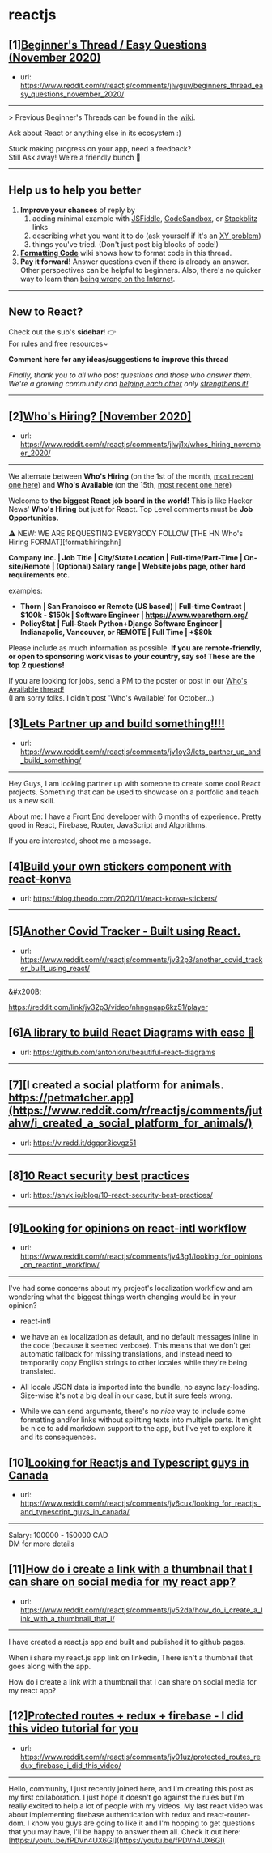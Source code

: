 # reactjs
## [1][Beginner's Thread / Easy Questions (November 2020)](https://www.reddit.com/r/reactjs/comments/jlwguv/beginners_thread_easy_questions_november_2020/)
- url: https://www.reddit.com/r/reactjs/comments/jlwguv/beginners_thread_easy_questions_november_2020/
---
&gt; Previous Beginner's Threads can be found in the [wiki][wiki previous threads].

Ask about React or anything else in its ecosystem :)

Stuck making progress on your app, need a feedback?  
Still Ask away! We’re a friendly bunch 🙂

---

## Help us to help you better

1. **Improve your chances** of reply by
   1. adding minimal example with [JSFiddle][jsfiddle], [CodeSandbox][code sandbox], or [Stackblitz][stackblitz] links
   1. describing what you want it to do (ask yourself if it's an [XY problem](https://meta.stackexchange.com/questions/66377/what-is-the-xy-problem))
   1. things you've tried. (Don't just post big blocks of code!)
1. **[Formatting Code][wiki formatting code]** wiki shows how to format code in this thread.
1. **Pay it forward!** Answer questions even if there is already an answer. Other perspectives can be helpful to beginners. Also, there's no quicker way to learn than [being wrong on the Internet][being wrong on the internet].

---

## New to React?

Check out the sub's **sidebar**! 👉  
For rules and free resources~

**Comment here for any ideas/suggestions to improve this thread**

_Finally, thank you to all who post questions and those who answer them. We're a growing community and [helping each other][learn by teaching] only [strengthens it!][learn in public]_

---

[usehooks.com]: https://usehooks.com/
[official getting started page]: https://reactjs.org/docs/getting-started.html
[/u/acemarke]: https://www.reddit.com/u/acemarke
[suggested resources for learning react]: http://blog.isquaredsoftware.com/2017/12/blogged-answers-learn-react/
[wiki formatting code]: https://www.reddit.com/r/reactjs/wiki/index#wiki_formatting_code
[wiki previous threads]: https://www.reddit.com/r/reactjs/wiki/index#wiki_previous_threads
[code sandbox]: https://codesandbox.io/s/new
[jsfiddle]: https://jsfiddle.net/Luktwrdm/
[stackblitz]: https://stackblitz.com/
[being wrong on the internet]: https://xkcd.com/386/
[tweet organization]: https://twitter.com/dan_abramov/status/1027245759232651270?lang=en
[get started with redux]: https://www.reddit.com/r/reactjs/wiki/index#wiki_getting_started_with_redux
[learn by teaching]: https://en.wikipedia.org/wiki/Learning_by_teaching
[learn in public]: https://www.swyx.io/writing/learn-in-public/
## [2][Who's Hiring? [November 2020]](https://www.reddit.com/r/reactjs/comments/jlwj1x/whos_hiring_november_2020/)
- url: https://www.reddit.com/r/reactjs/comments/jlwj1x/whos_hiring_november_2020/
---
We alternate between **Who's Hiring** (on the 1st of the month, [most recent one here][hiring:most recent]) and **Who's Available** (on the 15th, [most recent one here][available:most recent])

Welcome to **the biggest React job board in the world!** This is like Hacker News' **Who's Hiring** but just for React. Top Level comments must be **Job Opportunities.**

⚠️ NEW: WE ARE REQUESTING EVERYBODY FOLLOW [THE HN Who's Hiring FORMAT][format:hiring:hn]

**Company inc. | Job Title | City/State Location | Full-time/Part-Time | On-site/Remote | (Optional) Salary range | Website jobs page, other hard requirements etc.**

examples:

- **Thorn | San Francisco or Remote (US based) | Full-time Contract | $100k - $150k | Software Engineer | https://www.wearethorn.org/**
- **PolicyStat | Full-Stack Python+Django Software Engineer | Indianapolis, Vancouver, or REMOTE | Full Time | +\$80k**

Please include as much information as possible. **If you are remote-friendly, or open to sponsoring work visas to your country, say so! These are the top 2 questions!**

If you are looking for jobs, send a PM to the poster or post in our [Who's Available thread!][available:most recent]  
(I am sorry folks. I didn't post 'Who's Available' for October...)

[hiring:most recent]: https://www.reddit.com/r/reactjs/comments/j32odm/whos_hiring_and_rreactjs_moderator_applications/
[available:most recent]: https://www.reddit.com/r/reactjs/comments/itrbgt/whos_available_september_2020/
## [3][Lets Partner up and build something!!!!](https://www.reddit.com/r/reactjs/comments/jv1oy3/lets_partner_up_and_build_something/)
- url: https://www.reddit.com/r/reactjs/comments/jv1oy3/lets_partner_up_and_build_something/
---
Hey Guys, I am looking partner up with someone to create some cool React projects. Something that can be used to showcase on a portfolio and teach us a new skill. 

About me: I have a Front End developer with 6 months of experience. Pretty good in React, Firebase, Router, JavaScript and Algorithms. 

If you are interested, shoot me a message.
## [4][Build your own stickers component with react-konva](https://www.reddit.com/r/reactjs/comments/jv59rl/build_your_own_stickers_component_with_reactkonva/)
- url: https://blog.theodo.com/2020/11/react-konva-stickers/
---

## [5][Another Covid Tracker - Built using React.](https://www.reddit.com/r/reactjs/comments/jv32p3/another_covid_tracker_built_using_react/)
- url: https://www.reddit.com/r/reactjs/comments/jv32p3/another_covid_tracker_built_using_react/
---
&amp;#x200B;

https://reddit.com/link/jv32p3/video/nhngnqap6kz51/player
## [6][A library to build React Diagrams with ease 💎](https://www.reddit.com/r/reactjs/comments/jul46j/a_library_to_build_react_diagrams_with_ease/)
- url: https://github.com/antonioru/beautiful-react-diagrams
---

## [7][I created a social platform for animals. https://petmatcher.app](https://www.reddit.com/r/reactjs/comments/jutahw/i_created_a_social_platform_for_animals/)
- url: https://v.redd.it/dgqor3icvgz51
---

## [8][10 React security best practices](https://www.reddit.com/r/reactjs/comments/jv3a6l/10_react_security_best_practices/)
- url: https://snyk.io/blog/10-react-security-best-practices/
---

## [9][Looking for opinions on react-intl workflow](https://www.reddit.com/r/reactjs/comments/jv43g1/looking_for_opinions_on_reactintl_workflow/)
- url: https://www.reddit.com/r/reactjs/comments/jv43g1/looking_for_opinions_on_reactintl_workflow/
---
I've had some concerns about my project's localization workflow and am wondering what the biggest things worth changing would be in your opinion?

- react-intl

- we have an `en` localization as default, and no default messages inline in the code (because it seemed verbose). This means that we don't get automatic fallback for missing translations, and instead need to temporarily copy English strings to other locales while they're being translated. 

- All locale JSON data is imported into the bundle, no async lazy-loading. Size-wise it's not a big deal in our case, but it sure feels wrong.

- While we can send arguments, there's no _nice_ way to include some formatting and/or links without splitting texts into multiple parts. It might be nice to add markdown support to the app, but I've yet to explore it and its consequences.
## [10][Looking for Reactjs and Typescript guys in Canada](https://www.reddit.com/r/reactjs/comments/jv6cux/looking_for_reactjs_and_typescript_guys_in_canada/)
- url: https://www.reddit.com/r/reactjs/comments/jv6cux/looking_for_reactjs_and_typescript_guys_in_canada/
---
Salary: 100000 - 150000 CAD  
DM for more details
## [11][How do i create a link with a thumbnail that I can share on social media for my react app?](https://www.reddit.com/r/reactjs/comments/jv52da/how_do_i_create_a_link_with_a_thumbnail_that_i/)
- url: https://www.reddit.com/r/reactjs/comments/jv52da/how_do_i_create_a_link_with_a_thumbnail_that_i/
---
I have created a react.js app and built and published it to github pages.

When i share my react.js app link on linkedin, There isn't a thumbnail that goes along with the app.

How do i create a link with a thumbnail that I can share on social media for my react app?
## [12][Protected routes + redux + firebase - I did this video tutorial for you](https://www.reddit.com/r/reactjs/comments/jv01uz/protected_routes_redux_firebase_i_did_this_video/)
- url: https://www.reddit.com/r/reactjs/comments/jv01uz/protected_routes_redux_firebase_i_did_this_video/
---
Hello, community, I just recently joined here, and I'm creating this post as my first collaboration. I just hope it doesn't go against the rules but I'm really excited to help a lot of people with my videos. My last react video was about implementing firebase authentication with redux and react-router-dom. I know you guys are going to like it and I'm hopping to get questions that you may have, I'll be happy to answer them all. Check it out here: [https://youtu.be/fPDVn4UX6GI](https://youtu.be/fPDVn4UX6GI)
